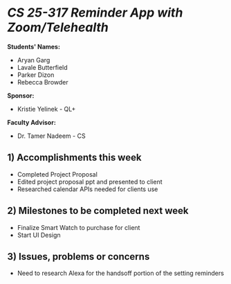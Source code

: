 # *CS 25-317 Reminder App with Zoom/Telehealth*

**Students' Names:**
- Aryan Garg
- Lavale Butterfield
- Parker Dizon
- Rebecca Browder

**Sponsor:**
- Kristie Yelinek - QL+

**Faculty Advisor:**
- Dr. Tamer Nadeem - CS

## 1) Accomplishments this week ##
   - Completed Project Proposal
   - Edited project proposal ppt and presented to client
   - Researched calendar APIs needed for clients use

## 2) Milestones to be completed next week ##
   - Finalize Smart Watch to purchase for client
   - Start UI Design

## 3) Issues, problems or concerns ##
   - Need to research Alexa for the handsoff portion of the setting reminders